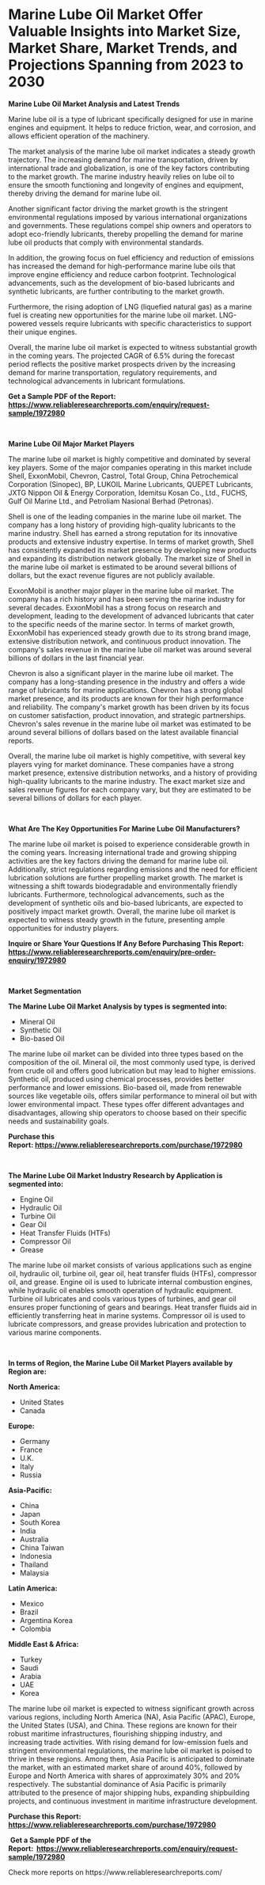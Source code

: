 <p><h1>Marine Lube Oil Market Offer Valuable Insights into Market Size, Market Share, Market Trends, and Projections Spanning from 2023 to 2030</h1></p><p><strong>Marine Lube Oil Market Analysis and Latest Trends</strong></p>
<p><p>Marine lube oil is a type of lubricant specifically designed for use in marine engines and equipment. It helps to reduce friction, wear, and corrosion, and allows efficient operation of the machinery.</p><p>The market analysis of the marine lube oil market indicates a steady growth trajectory. The increasing demand for marine transportation, driven by international trade and globalization, is one of the key factors contributing to the market growth. The marine industry heavily relies on lube oil to ensure the smooth functioning and longevity of engines and equipment, thereby driving the demand for marine lube oil.</p><p>Another significant factor driving the market growth is the stringent environmental regulations imposed by various international organizations and governments. These regulations compel ship owners and operators to adopt eco-friendly lubricants, thereby propelling the demand for marine lube oil products that comply with environmental standards.</p><p>In addition, the growing focus on fuel efficiency and reduction of emissions has increased the demand for high-performance marine lube oils that improve engine efficiency and reduce carbon footprint. Technological advancements, such as the development of bio-based lubricants and synthetic lubricants, are further contributing to the market growth.</p><p>Furthermore, the rising adoption of LNG (liquefied natural gas) as a marine fuel is creating new opportunities for the marine lube oil market. LNG-powered vessels require lubricants with specific characteristics to support their unique engines.</p><p>Overall, the marine lube oil market is expected to witness substantial growth in the coming years. The projected CAGR of 6.5% during the forecast period reflects the positive market prospects driven by the increasing demand for marine transportation, regulatory requirements, and technological advancements in lubricant formulations.</p></p>
<p><strong>Get a Sample PDF of the Report:&nbsp; <a href="https://www.reliableresearchreports.com/enquiry/request-sample/1972980">https://www.reliableresearchreports.com/enquiry/request-sample/1972980</a></strong></p>
<p>&nbsp;</p>
<p><strong>Marine Lube Oil Major Market Players</strong></p>
<p><p>The marine lube oil market is highly competitive and dominated by several key players. Some of the major companies operating in this market include Shell, ExxonMobil, Chevron, Castrol, Total Group, China Petrochemical Corporation (Sinopec), BP, LUKOIL Marine Lubricants, QUEPET Lubricants, JXTG Nippon Oil & Energy Corporation, Idemitsu Kosan Co., Ltd., FUCHS, Gulf Oil Marine Ltd., and Petroliam Nasional Berhad (Petronas).</p><p>Shell is one of the leading companies in the marine lube oil market. The company has a long history of providing high-quality lubricants to the marine industry. Shell has earned a strong reputation for its innovative products and extensive industry expertise. In terms of market growth, Shell has consistently expanded its market presence by developing new products and expanding its distribution network globally. The market size of Shell in the marine lube oil market is estimated to be around several billions of dollars, but the exact revenue figures are not publicly available.</p><p>ExxonMobil is another major player in the marine lube oil market. The company has a rich history and has been serving the marine industry for several decades. ExxonMobil has a strong focus on research and development, leading to the development of advanced lubricants that cater to the specific needs of the marine sector. In terms of market growth, ExxonMobil has experienced steady growth due to its strong brand image, extensive distribution network, and continuous product innovation. The company's sales revenue in the marine lube oil market was around several billions of dollars in the last financial year.</p><p>Chevron is also a significant player in the marine lube oil market. The company has a long-standing presence in the industry and offers a wide range of lubricants for marine applications. Chevron has a strong global market presence, and its products are known for their high performance and reliability. The company's market growth has been driven by its focus on customer satisfaction, product innovation, and strategic partnerships. Chevron's sales revenue in the marine lube oil market was estimated to be around several billions of dollars based on the latest available financial reports.</p><p>Overall, the marine lube oil market is highly competitive, with several key players vying for market dominance. These companies have a strong market presence, extensive distribution networks, and a history of providing high-quality lubricants to the marine industry. The exact market size and sales revenue figures for each company vary, but they are estimated to be several billions of dollars for each player.</p></p>
<p>&nbsp;</p>
<p><strong>What Are The Key Opportunities For Marine Lube Oil Manufacturers?</strong></p>
<p><p>The marine lube oil market is poised to experience considerable growth in the coming years. Increasing international trade and growing shipping activities are the key factors driving the demand for marine lube oil. Additionally, strict regulations regarding emissions and the need for efficient lubrication solutions are further propelling market growth. The market is witnessing a shift towards biodegradable and environmentally friendly lubricants. Furthermore, technological advancements, such as the development of synthetic oils and bio-based lubricants, are expected to positively impact market growth. Overall, the marine lube oil market is expected to witness steady growth in the future, presenting ample opportunities for industry players.</p></p>
<p><strong>Inquire or Share Your Questions If Any Before Purchasing This Report: <a href="https://www.reliableresearchreports.com/enquiry/pre-order-enquiry/1972980">https://www.reliableresearchreports.com/enquiry/pre-order-enquiry/1972980</a></strong></p>
<p>&nbsp;</p>
<p><strong>Market Segmentation</strong></p>
<p><strong>The Marine Lube Oil Market Analysis by types is segmented into:</strong></p>
<p><ul><li>Mineral Oil</li><li>Synthetic Oil</li><li>Bio-based Oil</li></ul></p>
<p><p>The marine lube oil market can be divided into three types based on the composition of the oil. Mineral oil, the most commonly used type, is derived from crude oil and offers good lubrication but may lead to higher emissions. Synthetic oil, produced using chemical processes, provides better performance and lower emissions. Bio-based oil, made from renewable sources like vegetable oils, offers similar performance to mineral oil but with lower environmental impact. These types offer different advantages and disadvantages, allowing ship operators to choose based on their specific needs and sustainability goals.</p></p>
<p><strong>Purchase this Report:&nbsp;<a href="https://www.reliableresearchreports.com/purchase/1972980">https://www.reliableresearchreports.com/purchase/1972980</a></strong></p>
<p>&nbsp;</p>
<p><strong>The Marine Lube Oil Market Industry Research by Application is segmented into:</strong></p>
<p><ul><li>Engine Oil</li><li>Hydraulic Oil</li><li>Turbine Oil</li><li>Gear Oil</li><li>Heat Transfer Fluids (HTFs)</li><li>Compressor Oil</li><li>Grease</li></ul></p>
<p><p>The marine lube oil market consists of various applications such as engine oil, hydraulic oil, turbine oil, gear oil, heat transfer fluids (HTFs), compressor oil, and grease. Engine oil is used to lubricate internal combustion engines, while hydraulic oil enables smooth operation of hydraulic equipment. Turbine oil lubricates and cools various types of turbines, and gear oil ensures proper functioning of gears and bearings. Heat transfer fluids aid in efficiently transferring heat in marine systems. Compressor oil is used to lubricate compressors, and grease provides lubrication and protection to various marine components.</p></p>
<p>&nbsp;</p>
<p><strong>In terms of Region, the Marine Lube Oil Market Players available by Region are:</strong></p>
<p>
    <p> <strong> North America: </strong>
        <ul>
            <li>United States</li>
            <li>Canada</li>
        </ul>
        </p> 
    <p> <strong> Europe: </strong>
        <ul>
            <li>Germany</li>
            <li>France</li>
            <li>U.K.</li>
            <li>Italy</li>
            <li>Russia</li>
        </ul>
        </p> 
    <p> <strong> Asia-Pacific: </strong>
        <ul>
            <li>China</li>
            <li>Japan</li>
            <li>South Korea</li>
            <li>India</li>
            <li>Australia</li>
            <li>China Taiwan</li>
            <li>Indonesia</li>
            <li>Thailand</li>
            <li>Malaysia</li>
        </ul>
        </p> 
    <p> <strong> Latin America: </strong>
        <ul>
            <li>Mexico</li>
            <li>Brazil</li>
            <li>Argentina Korea</li>
            <li>Colombia</li>
        </ul>
        </p> 
    <p> <strong> Middle East & Africa: </strong>
        <ul>
            <li>Turkey</li>
            <li>Saudi</li>
            <li>Arabia</li>
            <li>UAE</li>
            <li>Korea</li>
        </ul>
    </p>
    </p>
<p><p>The marine lube oil market is expected to witness significant growth across various regions, including North America (NA), Asia Pacific (APAC), Europe, the United States (USA), and China. These regions are known for their robust maritime infrastructures, flourishing shipping industry, and increasing trade activities. With rising demand for low-emission fuels and stringent environmental regulations, the marine lube oil market is poised to thrive in these regions. Among them, Asia Pacific is anticipated to dominate the market, with an estimated market share of around 40%, followed by Europe and North America with shares of approximately 30% and 20% respectively. The substantial dominance of Asia Pacific is primarily attributed to the presence of major shipping hubs, expanding shipbuilding projects, and continuous investment in maritime infrastructure development.</p></p>
<p><strong>Purchase this Report: <a href="https://www.reliableresearchreports.com/purchase/1972980">https://www.reliableresearchreports.com/purchase/1972980</a></strong></p>
<p>&nbsp;<strong>Get a Sample PDF of the Report:&nbsp;&nbsp;<a href="https://www.reliableresearchreports.com/enquiry/request-sample/1972980">https://www.reliableresearchreports.com/enquiry/request-sample/1972980</a></strong></p>
<p><strong></strong></p>
<p>Check more reports on https://www.reliableresearchreports.com/</p>
